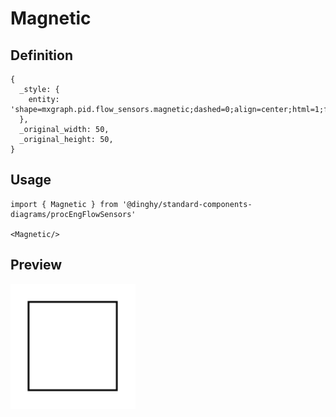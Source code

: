# Magnetic

## Definition

```
{
  _style: { 
    entity: 'shape=mxgraph.pid.flow_sensors.magnetic;dashed=0;align=center;html=1;fontSize=25;',
  },
  _original_width: 50,
  _original_height: 50,
}
```

## Usage

```
import { Magnetic } from '@dinghy/standard-components-diagrams/procEngFlowSensors'

<Magnetic/>
```

## Preview

<img src="./magnetic.png" width="200"/>
